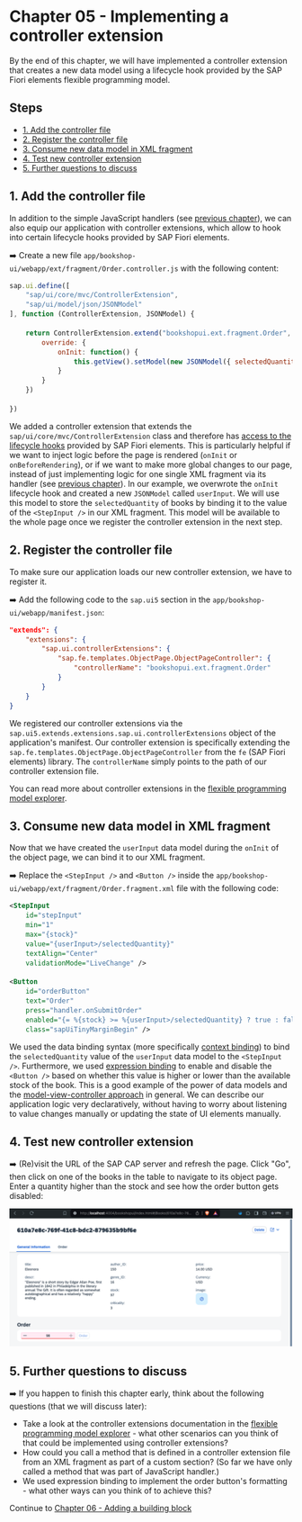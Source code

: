 # Chapter 05 - Implementing a controller extension

By the end of this chapter, we will have implemented a controller extension that creates a new data model using a lifecycle hook provided by the SAP Fiori elements flexible programming model.

## Steps

- [1. Add the controller file](1#-add-the-controller-file)<br>
- [2. Register the controller file](2#-register-the-controller-file)<br>
- [3. Consume new data model in XML fragment](#3-consume-new-data-model-in-xml-fragment)<br>
- [4. Test new controller extension](#4-test-new-controller-extension)<br>
- [5. Further questions to discuss](#5-further-questions-to-discuss)<br>

## 1. Add the controller file

In addition to the simple JavaScript handlers (see [previous chapter](/chapters/04-handler/)), we can also equip our application with controller extensions, which allow to hook into certain lifecycle hooks provided by SAP Fiori elements.

➡️ Create a new file `app/bookshop-ui/webapp/ext/fragment/Order.controller.js` with the following content:

```javascript
sap.ui.define([
    "sap/ui/core/mvc/ControllerExtension",
    "sap/ui/model/json/JSONModel"
], function (ControllerExtension, JSONModel) {

    return ControllerExtension.extend("bookshopui.ext.fragment.Order", {
        override: {
            onInit: function() {
                this.getView().setModel(new JSONModel({ selectedQuantity: 1 }), "userInput")
            }
        }
    })

})
```

We added a controller extension that extends the `sap/ui/core/mvc/ControllerExtension` class and therefore has [access to the lifecycle hooks](https://ui5.sap.com/#/api/sap.ui.core.mvc.ControllerExtension%23methods/sap.ui.core.mvc.ControllerExtension.override) provided by SAP Fiori elements. This is particularly helpful if we want to inject logic before the page is rendered (`onInit` or `onBeforeRendering`), or if we want to make more global changes to our page, instead of just implementing logic for one single XML fragment via its handler (see [previous chapter](/chapters/04-handler/)). In our example, we overwrote the `onInit` lifecycle hook and created a new `JSONModel` called `userInput`. We will use this model to store the `selectedQuantity` of books by binding it to the value of the `<StepInput />` in our XML fragment. This model will be available to the whole page once we register the controller extension in the next step.

## 2. Register the controller file

To make sure our application loads our new controller extension, we have to register it.

➡️ Add the following code to the `sap.ui5` section in the `app/bookshop-ui/webapp/manifest.json`:

```json
"extends": {
    "extensions": {
        "sap.ui.controllerExtensions": {
            "sap.fe.templates.ObjectPage.ObjectPageController": {
                "controllerName": "bookshopui.ext.fragment.Order"
            }
        }
    }
}
```

We registered our controller extensions via the `sap.ui5.extends.extensions.sap.ui.controllerExtensions` object of the application's manifest. Our controller extension is specifically extending the `sap.fe.templates.ObjectPage.ObjectPageController` from the `fe` (SAP Fiori elements) library. The `controllerName` simply points to the path of our controller extension file.

You can read more about controller extensions in the [flexible programming model explorer](https://sapui5.hana.ondemand.com/test-resources/sap/fe/core/fpmExplorer/index.html#/controllerExtensions/guidanceControllerExtensions).

## 3. Consume new data model in XML fragment

Now that we have created the `userInput` data model during the `onInit` of the object page, we can bind it to our XML fragment.

➡️ Replace the `<StepInput />` and `<Button />` inside the `app/bookshop-ui/webapp/ext/fragment/Order.fragment.xml` file with the following code:

```xml
<StepInput 
    id="stepInput"
    min="1"
    max="{stock}"
    value="{userInput>/selectedQuantity}"
    textAlign="Center"
    validationMode="LiveChange" />

<Button
    id="orderButton"
    text="Order"
    press="handler.onSubmitOrder"
    enabled="{= %{stock} >= %{userInput>/selectedQuantity} ? true : false }"
    class="sapUiTinyMarginBegin" />
```

We used the data binding syntax (more specifically [context binding](https://sapui5.hana.ondemand.com/sdk/#/topic/91f05e8b6f4d1014b6dd926db0e91070)) to bind the `selectedQuantity` value of the `userInput` data model to the `<StepInput />`. Furthermore, we used [expression binding]() to enable and disable the `<Button />` based on whether this value is higher or lower than the available stock of the book. This is a good example of the power of data models and the [model-view-controller approach](https://sapui5.hana.ondemand.com/sdk/#/topic/91f233476f4d1014b6dd926db0e91070.html) in general. We can describe our application logic very declaratively, without having to worry about listening to value changes manually or updating the state of UI elements manually.

## 4. Test new controller extension

➡️ (Re)visit the URL of the SAP CAP server and refresh the page. Click "Go", then click on one of the books in the table to navigate to its object page. Enter a quantity higher than the stock and see how the order button gets disabled:

![object page](object-page.png)

## 5. Further questions to discuss

➡️ If you happen to finish this chapter early, think about the following questions (that we will discuss later):

- Take a look at the controller extensions documentation in the [flexible programming model explorer](https://sapui5.hana.ondemand.com/test-resources/sap/fe/core/fpmExplorer/index.html#/controllerExtensions/controllerExtensionsOverview) - what other scenarios can you think of that could be implemented using controller extensions?
- How could you call a method that is defined in a controller extension file from an XML fragment as part of a custom section? (So far we have only called a method that was part of JavaScript handler.)
- We used expression binding to implement the order button's formatting - what other ways can you think of to achieve this?

Continue to [Chapter 06 - Adding a building block](/chapters/06-building-block/)
